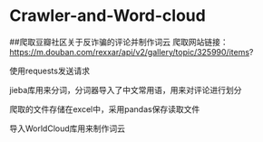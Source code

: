 # Crawler-and-Word-cloud
##爬取豆瓣社区关于反诈骗的评论并制作词云
爬取网站链接：https://m.douban.com/rexxar/api/v2/gallery/topic/325990/items?

使用requests发送请求

jieba库用来分词，分词器导入了中文常用语，用来对评论进行划分

爬取的文件存储在excel中，采用pandas保存读取文件

导入WorldCloud库用来制作词云
